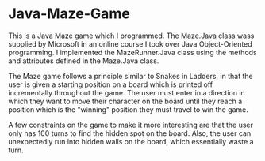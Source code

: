 # Java-Maze-Game

This is a Java Maze game which I programmed. The Maze.Java class wass supplied by Microsoft in an online course I took over Java Object-Oriented programming. I implemented the MazeRunner.Java class using the methods and attributes defined in the Maze.Java class. 

The Maze game follows a principle similar to Snakes in Ladders, in that the user is given a starting position on a board which is printed off incrementally throughout the game. The user must enter in a direction in which they want to move their character on the board until they reach a position which is the "winning" position they must travel to win the game. 

A few constraints on the game to make it more interesting are that the user only has 100 turns to find the hidden spot on the board. Also, the user can unexpectedly run into hidden walls on the board, which essentially waste a turn. 
